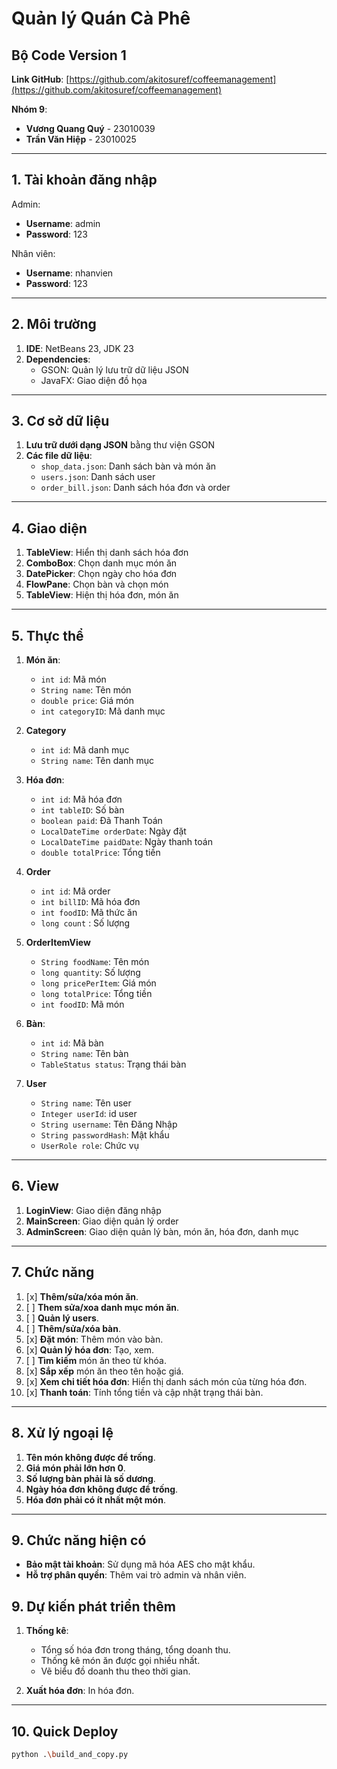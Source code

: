 # Quản lý Quán Cà Phê

## Bộ Code Version 1

**Link GitHub**: [https://github.com/akitosuref/coffeemanagement](https://github.com/akitosuref/coffeemanagement)

**Nhóm 9**:

- **Vương Quang Quý** - 23010039
- **Trần Văn Hiệp** - 23010025

---

## 1. Tài khoản đăng nhập

Admin:

- **Username**: admin
- **Password**: 123

Nhân viên:

- **Username**: nhanvien
- **Password**: 123

---

## 2. Môi trường

1. **IDE**: NetBeans 23, JDK 23
2. **Dependencies**:
   - GSON: Quản lý lưu trữ dữ liệu JSON
   - JavaFX: Giao diện đồ họa

---

## 3. Cơ sở dữ liệu

1. **Lưu trữ dưới dạng JSON** bằng thư viện GSON
2. **Các file dữ liệu**:
   - `shop_data.json`: Danh sách bàn và món ăn
   - `users.json`: Danh sách user
   - `order_bill.json`: Danh sách hóa đơn và order

---

## 4. Giao diện

1. **TableView**: Hiển thị danh sách hóa đơn
2. **ComboBox**: Chọn danh mục món ăn
3. **DatePicker**: Chọn ngày cho hóa đơn
4. **FlowPane**: Chọn bàn và chọn món
5. **TableView**: Hiện thị hóa đơn, món ăn

---

## 5. Thực thể

1. **Món ăn**:

   - `int id`: Mã món
   - `String name`: Tên món
   - `double price`: Giá món
   - `int categoryID`: Mã danh mục

2. **Category**

   - `int id`: Mã danh mục
   - `String name`: Tên danh mục

3. **Hóa đơn**:

   - `int id`: Mã hóa đơn
   - `int tableID`: Số bàn
   - `boolean paid`: Đã Thanh Toán
   - `LocalDateTime orderDate`: Ngày đặt
   - `LocalDateTime paidDate`: Ngày thanh toán
   - `double totalPrice`: Tổng tiền

4. **Order**

   - `int id`: Mã order
   - `int billID`: Mã hóa đơn
   - `int foodID`: Mã thức ăn
   - `long count` : Số lượng

5. **OrderItemView**
   - `String foodName`: Tên món
   - `long quantity`: Số lượng
   - `long pricePerItem`: Giá món
   - `long totalPrice`: Tổng tiền
   - `int foodID`: Mã món

6. **Bàn**:
   - `int id`: Mã bàn
   - `String name`: Tên bàn
   - `TableStatus status`: Trạng thái bàn

7. **User**
   - `String name`: Tên user
   - `Integer userId`: id user
   - `String username`: Tên Đăng Nhập
   - `String passwordHash`: Mật khẩu
   - `UserRole role`: Chức vụ

---

## 6. View

1. **LoginView**: Giao diện đăng nhập
2. **MainScreen**: Giao diện quản lý order
3. **AdminScreen**: Giao diện quản lý bàn, món ăn, hóa đơn, danh mục

---

## 7. Chức năng

1. [x] **Thêm/sửa/xóa món ăn**.
2. [ ] **Them sửa/xoa danh mục món ăn**.
3. [ ] **Quản lý users**.
2. [ ] **Thêm/sửa/xóa bàn**.
3. [x] **Đặt món**: Thêm món vào bàn.
4. [x] **Quản lý hóa đơn**: Tạo, xem.
5. [ ] **Tìm kiếm** món ăn theo từ khóa.
6. [x] **Sắp xếp** món ăn theo tên hoặc giá.
7. [x] **Xem chi tiết hóa đơn**: Hiển thị danh sách món của từng hóa đơn.
8. [x] **Thanh toán**: Tính tổng tiền và cập nhật trạng thái bàn.

---

## 8. Xử lý ngoại lệ

1. **Tên món không được để trống**.
2. **Giá món phải lớn hơn 0**.
3. **Số lượng bàn phải là số dương**.
4. **Ngày hóa đơn không được để trống**.
5. **Hóa đơn phải có ít nhất một món**.

---

## 9. Chức năng hiện có

- **Bảo mật tài khoản**: Sử dụng mã hóa AES cho mật khẩu.
- **Hỗ trợ phân quyền**: Thêm vai trò admin và nhân viên.

## 9. Dự kiến phát triển thêm

1. **Thống kê**:

   - Tổng số hóa đơn trong tháng, tổng doanh thu.
   - Thống kê món ăn được gọi nhiều nhất.
   - Vẽ biểu đồ doanh thu theo thời gian.

2. **Xuất hóa đơn**: In hóa đơn.

---


## 10. Quick Deploy

```bash
python .\build_and_copy.py
```

